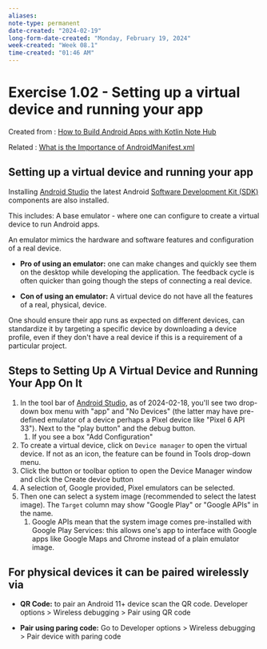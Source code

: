```yaml
---
aliases:
note-type: permanent
date-created: "2024-02-19"
long-form-date-created: "Monday, February 19, 2024"
week-created: "Week 08.1"
time-created: "01:46 AM"
---
```


# Exercise 1.02 - Setting up a virtual device and running your app

Created from : [How to Build Android Apps with Kotlin Note Hub](How%20to%20Build%20Android%20Apps%20with%20Kotlin%20Note%20Hub.md)

Related : [What is the Importance of AndroidManifest.xml](../../2-literature-notes-📝/What%20is%20the%20Importance%20of%20AndroidManifest.xml.md)

## Setting up a virtual device and running your app

Installing [Android Studio](Android%20Studio) the latest Android [Software Development Kit (SDK)](<Software%20Development%20Kit%20(SDK)>) components are also installed.

This includes: A base emulator - where one can configure to create a virtual
device to run Android apps.

An emulator mimics the hardware and software features and configuration of
a real device.

- **Pro of using an emulator:** one can make changes and quickly see them on
  the desktop while developing the application. The feedback cycle is often
  quicker than going though the steps of connecting a real device.

- **Con of using an emulator:** A virtual device do not have all the features
  of a real, physical, device.

One should ensure their app runs as expected on different devices, can
standardize it by targeting a specific device by downloading a device profile,
even if they don't have a real device if this is a requirement of a particular
project.

## Steps to Setting Up A Virtual Device and Running Your App On It

1. In the tool bar of [Android Studio](Android%20Studio), as of 2024-02-18, you'll see two drop-down box menu with "app" and "No Devices" (the latter may have pre-defined emulator of a device perhaps a Pixel device like "Pixel 6 API 33"). Next to the "play button" and the debug button.
   1. If you see a box "Add Configuration"
2. To create a virtual device, click on `Device manager` to open the virtual device. If not as an icon, the feature can be found in Tools drop-down menu.
3. Click the button or toolbar option to open the Device Manager window and click the Create device button
4. A selection of, Google provided, Pixel emulators can be selected.
5. Then one can select a system image (recommended to select the latest image). The `Target` column may show "Google Play" or "Google APIs" in the name.
   1. Google APIs mean that the system image comes pre-installed with Google Play Services: this allows one's app to interface with Google apps like Google Maps and Chrome instead of a plain emulator image.

## For physical devices it can be paired wirelessly via

- **QR Code:** to pair an Android 11+ device scan the QR code.
  Developer options > Wireless debugging > Pair using QR code

- **Pair using paring code:** Go to
  Developer options > Wireless debugging > Pair device with paring code
